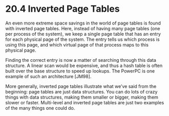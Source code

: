 # 20.4 Inverted Page Tables  

An even more extreme space savings in the world of page tables is found with inverted page tables. Here, instead of having many page tables (one per process of the system), we keep a single page table that has an entry for each physical page of the system. The entry tells us which process is using this page, and which virtual page of that process maps to this physical page.  

Finding the correct entry is now a matter of searching through this data structure. A linear scan would be expensive, and thus a hash table is often built over the base structure to speed up lookups. The PowerPC is one example of such an architecture [JM98].  

More generally, inverted page tables illustrate what we’ve said from the beginning: page tables are just data structures. You can do lots of crazy things with data structures, making them smaller or bigger, making them slower or faster. Multi-level and inverted page tables are just two examples of the many things one could do.  

